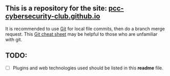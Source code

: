 ## This is a repository for the site: **[pcc-cybersecurity-club.github.io](https://pcc-cybersecurity-club.github.io)**

It is recommended to use [Git](https://git-scm.com) for local file commits, then do a branch merge request.  This [Git cheat sheet](/assets/git-cheat-sheet-133j.pdf) may be helpful to those who are unfamiliar with git.


## TODO:

 - [ ] Plugins and web technologies used should be listed in this **readme** file.

